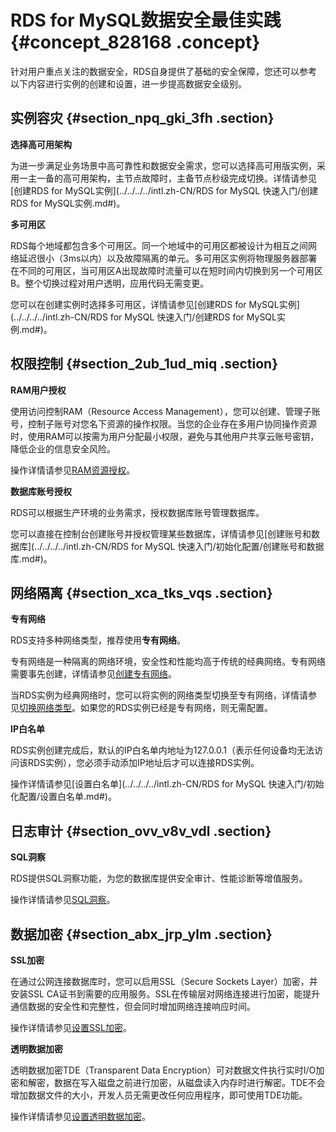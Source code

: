 # RDS for MySQL数据安全最佳实践 {#concept_828168 .concept}

针对用户重点关注的数据安全，RDS自身提供了基础的安全保障，您还可以参考以下内容进行实例的创建和设置，进一步提高数据安全级别。

## 实例容灾 {#section_npq_gki_3fh .section}

**选择高可用架构**

为进一步满足业务场景中高可靠性和数据安全需求，您可以选择高可用版实例，采用一主一备的高可用架构，主节点故障时，主备节点秒级完成切换。详情请参见[创建RDS for MySQL实例](../../../../intl.zh-CN/RDS for MySQL 快速入门/创建RDS for MySQL实例.md#)。

**多可用区**

RDS每个地域都包含多个可用区。同一个地域中的可用区都被设计为相互之间网络延迟很小（3ms以内）以及故障隔离的单元。多可用区实例将物理服务器部署在不同的可用区，当可用区A出现故障时流量可以在短时间内切换到另一个可用区B。整个切换过程对用户透明，应用代码无需变更。

您可以在创建实例时选择多可用区，详情请参见[创建RDS for MySQL实例](../../../../intl.zh-CN/RDS for MySQL 快速入门/创建RDS for MySQL实例.md#)。

## 权限控制 {#section_2ub_1ud_miq .section}

**RAM用户授权**

使用访问控制RAM（Resource Access Management），您可以创建、管理子账号，控制子账号对您名下资源的操作权限。当您的企业存在多用户协同操作资源时，使用RAM可以按需为用户分配最小权限，避免与其他用户共享云账号密钥，降低企业的信息安全风险。

操作详情请参见[RAM资源授权](../../../../intl.zh-CN/API参考/RAM资源授权.md#)。

**数据库账号授权**

RDS可以根据生产环境的业务需求，授权数据库账号管理数据库。

您可以直接在控制台创建账号并授权管理某些数据库，详情请参见[创建账号和数据库](../../../../intl.zh-CN/RDS for MySQL 快速入门/初始化配置/创建账号和数据库.md#)。

## 网络隔离 {#section_xca_tks_vqs .section}

**专有网络**

RDS支持多种网络类型，推荐使用**专有网络**。

专有网络是一种隔离的网络环境，安全性和性能均高于传统的经典网络。专有网络需要事先创建，详情请参见[创建专有网络](https://www.alibabacloud.com/help/zh/doc-detail/65402.htm)。

当RDS实例为经典网络时，您可以将实例的网络类型切换至专有网络，详情请参见[切换网络类型](../../../../intl.zh-CN/用户指南/实例管理/切换网络类型.md#)。如果您的RDS实例已经是专有网络，则无需配置。

**IP白名单**

RDS实例创建完成后，默认的IP白名单内地址为127.0.0.1（表示任何设备均无法访问该RDS实例），您必须手动添加IP地址后才可以连接RDS实例。

操作详情请参见[设置白名单](../../../../intl.zh-CN/RDS for MySQL 快速入门/初始化配置/设置白名单.md#)。

## 日志审计 {#section_ovv_v8v_vdl .section}

**SQL洞察**

RDS提供SQL洞察功能，为您的数据库提供安全审计、性能诊断等增值服务。

操作详情请参见[SQL洞察](../../../../intl.zh-CN/用户指南/SQL洞察.md#)。

## 数据加密 {#section_abx_jrp_ylm .section}

**SSL加密**

在通过公网连接数据库时，您可以启用SSL（Secure Sockets Layer）加密，并安装SSL CA证书到需要的应用服务。SSL在传输层对网络连接进行加密，能提升通信数据的安全性和完整性，但会同时增加网络连接响应时间。

操作详情请参见[设置SSL加密](../../../../intl.zh-CN/用户指南/数据安全性/设置SSL加密.md#)。

**透明数据加密**

透明数据加密TDE（Transparent Data Encryption）可对数据文件执行实时I/O加密和解密，数据在写入磁盘之前进行加密，从磁盘读入内存时进行解密。TDE不会增加数据文件的大小，开发人员无需更改任何应用程序，即可使用TDE功能。

操作详情请参见[设置透明数据加密](../../../../intl.zh-CN/用户指南/数据安全性/设置透明数据加密.md#)。

